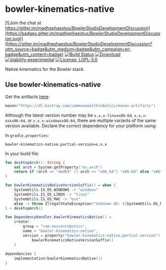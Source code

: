 # bowler-kinematics-native

[![Join the chat at https://gitter.im/madhephaestus/BowlerStudioDevelopmentDiscussion](https://badges.gitter.im/madhephaestus/BowlerStudioDevelopmentDiscussion.svg)](https://gitter.im/madhephaestus/BowlerStudioDevelopmentDiscussion?utm_source=badge&utm_medium=badge&utm_campaign=pr-badge&utm_content=badge)
[![Build Status](https://dev.azure.com/commonwealthrobotics/bowler-kinematics-native/_apis/build/status/CommonWealthRobotics.bowler-kinematics-native?branchName=master)](https://dev.azure.com/commonwealthrobotics/bowler-kinematics-native/_build/latest?definitionId=2&branchName=master)
[![Download](https://api.bintray.com/packages/commonwealthrobotics/maven-artifacts/bowler-kinematics-native/images/download.svg)](https://bintray.com/commonwealthrobotics/maven-artifacts/bowler-kinematics-native)
[![stability-experimental](https://img.shields.io/badge/stability-experimental-orange.svg)](https://github.com/emersion/stability-badges#experimental)
[![License: LGPL-3.0](https://img.shields.io/github/license/CommonWealthRobotics/bowler-kinematics.svg)](https://img.shields.io/github/license/CommonWealthRobotics/bowler-kinematics.svg)

Native kinematics for the Bowler stack.

## Use bowler-kinematics-native

Get the artifacts [here](https://bintray.com/commonwealthrobotics/maven-artifacts/bowler-kinematics-native):
```kotlin
maven("https://dl.bintray.com/commonwealthrobotics/maven-artifacts")
```

Although the latest version number may be `x.x.x-linuxx86-64`, `x.x.x-osxx86-64`, or
`x.x.x-windowsx86-64`, there are multiple variants of the same version available. Declare the
correct dependency for your platform using:

In `gradle.properties`:
```properties
bowler-kinematics-native.partial-version=x.x.x
```

In your build file:
```kotlin
fun desktopArch(): String {
    val arch = System.getProperty("os.arch")
    return if (arch == "amd64" || arch == "x86_64") "x86-64" else "x86"
}

fun bowlerKinematicsNativeVersionSuffix() = when {
    SystemUtils.IS_OS_WINDOWS -> "windows"
    SystemUtils.IS_OS_LINUX -> "linux"
    SystemUtils.IS_OS_MAC -> "osx"
    else -> throw IllegalStateException("Unknown OS: ${SystemUtils.OS_NAME}")
} + desktopArch()

fun DependencyHandler.bowlerKinematicsNative() =
    create(
        group = "com.neuronrobotics",
        name = "bowler-kinematics-native",
        version = property("bowler-kinematics-native.partial-version") as String + "-" +
            bowlerKinematicsNativeVersionSuffix()
    )
   
dependencies {
    implementation(bowlerKinematicsNative())
}
```
